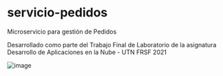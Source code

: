 # servicio-pedidos

Microservicio para gestión de Pedidos

Desarrollado como parte del Trabajo Final de Laboratorio de la asignatura Desarrollo de Aplicaciones en la Nube - UTN FRSF 2021

![image](https://user-images.githubusercontent.com/32349705/131607069-961b2e4b-45b5-4c0a-8426-2369a5ca1361.png)

